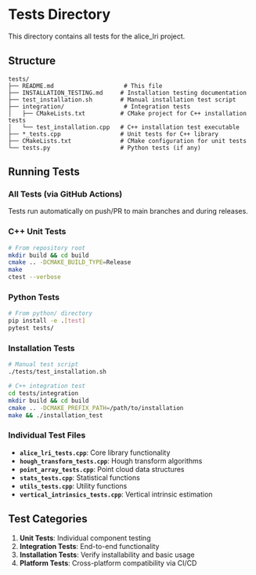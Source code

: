 # Tests Directory

This directory contains all tests for the alice_lri project.

## Structure

```
tests/
├── README.md                    # This file
├── INSTALLATION_TESTING.md     # Installation testing documentation
├── test_installation.sh        # Manual installation test script
├── integration/                 # Integration tests
│   ├── CMakeLists.txt          # CMake project for C++ installation tests
│   └── test_installation.cpp   # C++ installation test executable
├── *_tests.cpp                 # Unit tests for C++ library
├── CMakeLists.txt              # CMake configuration for unit tests
└── tests.py                    # Python tests (if any)
```

## Running Tests

### All Tests (via GitHub Actions)
Tests run automatically on push/PR to main branches and during releases.

### C++ Unit Tests
```bash
# From repository root
mkdir build && cd build
cmake .. -DCMAKE_BUILD_TYPE=Release
make
ctest --verbose
```

### Python Tests
```bash
# From python/ directory
pip install -e .[test]
pytest tests/
```

### Installation Tests
```bash
# Manual test script
./tests/test_installation.sh

# C++ integration test
cd tests/integration
mkdir build && cd build
cmake .. -DCMAKE_PREFIX_PATH=/path/to/installation
make && ./installation_test
```

### Individual Test Files

- **`alice_lri_tests.cpp`**: Core library functionality
- **`hough_transform_tests.cpp`**: Hough transform algorithms
- **`point_array_tests.cpp`**: Point cloud data structures
- **`stats_tests.cpp`**: Statistical functions
- **`utils_tests.cpp`**: Utility functions
- **`vertical_intrinsics_tests.cpp`**: Vertical intrinsic estimation

## Test Categories

1. **Unit Tests**: Individual component testing
2. **Integration Tests**: End-to-end functionality
3. **Installation Tests**: Verify installability and basic usage
4. **Platform Tests**: Cross-platform compatibility via CI/CD
